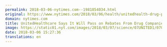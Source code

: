 ```yaml
---
permalink: 2018-03-06-nytimes.com--1981854034.html
original: https://www.nytimes.com/2018/03/06/health/unitedhealth-drug-prices.html?partner=rss&amp;emc=rss
domain: nytimes.com
title: UnitedHealthcare Says It Will Pass on Rebates From Drug Companies to Consumers
image: https://static01.nyt.com/images/2018/03/07/science/07UNITED1/07UNITED1-mediumThreeByTwo440.jpg
date: 2018-03-06 15:27:36
translations: en
---
```


